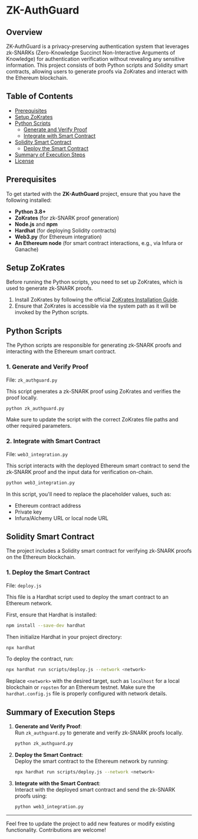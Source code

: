 

# ZK-AuthGuard

## Overview

ZK-AuthGuard is a privacy-preserving authentication system that leverages zk-SNARKs (Zero-Knowledge Succinct Non-Interactive Arguments of Knowledge) for authentication verification without revealing any sensitive information. This project consists of both Python scripts and Solidity smart contracts, allowing users to generate proofs via ZoKrates and interact with the Ethereum blockchain.

## Table of Contents
- [Prerequisites](#prerequisites)
- [Setup ZoKrates](#setup-zokrates)
- [Python Scripts](#python-scripts)
  - [Generate and Verify Proof](#generate-and-verify-proof)
  - [Integrate with Smart Contract](#integrate-with-smart-contract)
- [Solidity Smart Contract](#solidity-smart-contract)
  - [Deploy the Smart Contract](#deploy-the-smart-contract)
- [Summary of Execution Steps](#summary-of-execution-steps)
- [License](#license)

## Prerequisites

To get started with the **ZK-AuthGuard** project, ensure that you have the following installed:

- **Python 3.8+**
- **ZoKrates** (for zk-SNARK proof generation)
- **Node.js** and **npm**
- **Hardhat** (for deploying Solidity contracts)
- **Web3.py** (for Ethereum integration)
- **An Ethereum node** (for smart contract interactions, e.g., via Infura or Ganache)

## Setup ZoKrates

Before running the Python scripts, you need to set up ZoKrates, which is used to generate zk-SNARK proofs.

1. Install ZoKrates by following the official [ZoKrates Installation Guide](https://zokrates.github.io/gettingstarted.html).
2. Ensure that ZoKrates is accessible via the system path as it will be invoked by the Python scripts.

## Python Scripts

The Python scripts are responsible for generating zk-SNARK proofs and interacting with the Ethereum smart contract.

### 1. Generate and Verify Proof

File: `zk_authguard.py`

This script generates a zk-SNARK proof using ZoKrates and verifies the proof locally.

```bash
python zk_authguard.py
```

Make sure to update the script with the correct ZoKrates file paths and other required parameters.

### 2. Integrate with Smart Contract

File: `web3_integration.py`

This script interacts with the deployed Ethereum smart contract to send the zk-SNARK proof and the input data for verification on-chain.

```bash
python web3_integration.py
```

In this script, you'll need to replace the placeholder values, such as:
- Ethereum contract address
- Private key
- Infura/Alchemy URL or local node URL

## Solidity Smart Contract

The project includes a Solidity smart contract for verifying zk-SNARK proofs on the Ethereum blockchain.

### 1. Deploy the Smart Contract

File: `deploy.js`

This file is a Hardhat script used to deploy the smart contract to an Ethereum network. 

First, ensure that Hardhat is installed:

```bash
npm install --save-dev hardhat
```

Then initialize Hardhat in your project directory:

```bash
npx hardhat
```

To deploy the contract, run:

```bash
npx hardhat run scripts/deploy.js --network <network>
```

Replace `<network>` with the desired target, such as `localhost` for a local blockchain or `ropsten` for an Ethereum testnet. Make sure the `hardhat.config.js` file is properly configured with network details.

## Summary of Execution Steps

1. **Generate and Verify Proof**:  
   Run `zk_authguard.py` to generate and verify zk-SNARK proofs locally.

   ```bash
   python zk_authguard.py
   ```

2. **Deploy the Smart Contract**:  
   Deploy the smart contract to the Ethereum network by running:

   ```bash
   npx hardhat run scripts/deploy.js --network <network>
   ```

3. **Integrate with the Smart Contract**:  
   Interact with the deployed smart contract and send the zk-SNARK proofs using:

   ```bash
   python web3_integration.py
   ```


---

Feel free to update the project to add new features or modify existing functionality. Contributions are welcome!

